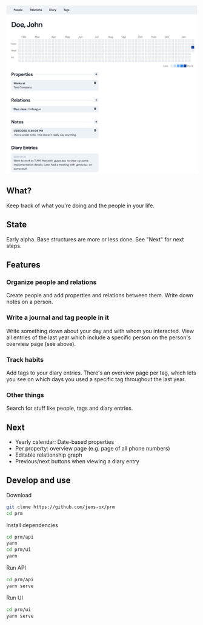 ![Screenshot of Person view](./.img/screenshot1.png)

## What?

Keep track of what you're doing and the people in your life.

## State

Early alpha. Base structures are more or less done. See "Next" for next steps.

## Features

### Organize people and relations

Create people and add properties and relations between them. Write down notes on a person.

### Write a journal and tag people in it

Write something down about your day and with whom you interacted. View all entries of the last year which include a specific person on the person's overview page (see above).

### Track habits

Add tags to your diary entries. There's an overview page per tag, which lets you see on which days you used a specific tag throughout the last year.

### Other things

Search for stuff like people, tags and diary entries.

## Next

* Yearly calendar: Date-based properties
* Per property: overview page (e.g. page of all phone numbers)
* Editable relationship graph
* Previous/next buttons when viewing a diary entry

## Develop and use

Download

```bash
git clone https://github.com/jens-ox/prm
cd prm
```

Install dependencies
```bash
cd prm/api
yarn
cd prm/ui
yarn
```

Run API
```bash
cd prm/api
yarn serve
```

Run UI
```bash
cd prm/ui
yarn serve
```
